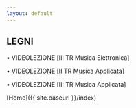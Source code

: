 ```yaml
---
layout: default
---
```



## LEGNI






• VIDEOLEZIONE [III TR Musica Elettronica]

• VIDEOLEZIONE [II TR Musica Applicata]

• VIDEOLEZIONE [III TR Musica Applicata]





[Home]({{ site.baseurl }}/index)
